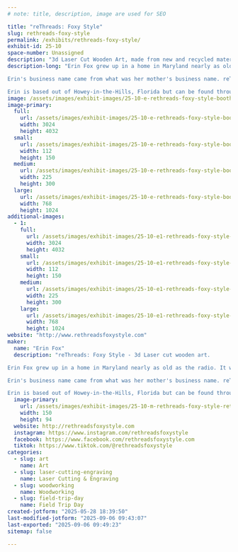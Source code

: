```yaml
---
# note: title, description, image are used for SEO

title: "reThreads: Foxy Style"
slug: rethreads-foxy-style
permalink: /exhibits/rethreads-foxy-style/
exhibit-id: 25-10
space-number: Unassigned
description: "3d Laser Cut Wooden Art, made from new and recycled materials."
description-long: "Erin Fox grew up in a home in Maryland nearly as old as the radio. It was her parents who helped to pave the way to her discovering her passion for creating. Erin's parents renovated their house and barn to include a workshop with every toll you could imagine. They even dug out a basement and turned it into a ceramic's studio. Those experiences, and that love and passion for creating something beautiful from something forgotten or tossed aside, helped form her into who she is today and what she creates. 

Erin's business name came from what was her mother's business name. reThreads. But, now she is walking in her own style, reThreads: Foxy Style. Her husband purchased a Laser at the beginning of Covid and that was what catapulted her business making 3d Laser Cut Wooden Art. As a Mother and Wife her art helps put food on the table and pave the way for her kids to create their own dreams.

Erin is based out of Howey-in-the-Hills, Florida but can be found throughout Central Florida at various craft shows and festivals!"
image: /assets/images/exhibit-images/25-10-e-rethreads-foxy-style-booth-pic-225x300.jpg
image-primary: 
  full:
    url: /assets/images/exhibit-images/25-10-e-rethreads-foxy-style-booth-pic-full.jpg
    width: 3024
    height: 4032
  small:
    url: /assets/images/exhibit-images/25-10-e-rethreads-foxy-style-booth-pic-112x150.jpg
    width: 112
    height: 150
  medium:
    url: /assets/images/exhibit-images/25-10-e-rethreads-foxy-style-booth-pic-225x300.jpg
    width: 225
    height: 300
  large:
    url: /assets/images/exhibit-images/25-10-e-rethreads-foxy-style-booth-pic-768x1024.jpg
    width: 768
    height: 1024
additional-images: 
  - 1:
    full:
      url: /assets/images/exhibit-images/25-10-e1-rethreads-foxy-style-scene-1-full.jpeg
      width: 3024
      height: 4032
    small:
      url: /assets/images/exhibit-images/25-10-e1-rethreads-foxy-style-scene-1-112x150.jpeg
      width: 112
      height: 150
    medium:
      url: /assets/images/exhibit-images/25-10-e1-rethreads-foxy-style-scene-1-225x300.jpeg
      width: 225
      height: 300
    large:
      url: /assets/images/exhibit-images/25-10-e1-rethreads-foxy-style-scene-1-768x1024.jpeg
      width: 768
      height: 1024
website: "http://www.rethreadsfoxystyle.com"
maker: 
  name: "Erin Fox"
  description: "reThreads: Foxy Style - 3d Laser cut wooden art.

Erin Fox grew up in a home in Maryland nearly as old as the radio. It was her parents who helped to pave the way to her discovering her passion for creating. Erin's parents renovated their house and barn to include a workshop with every toll you could imagine. They even dug out a basement and turned it into a ceramic's studio. Those experiences, and that love and passion for creating something beautiful from something forgotten or tossed aside, helped form her into who she is today and what she creates. 

Erin's business name came from what was her mother's business name. reThreads. But, now she is walking in her own style, reThreads: Foxy Style. Her husband purchased a Laser at the beginning of Covid and that was what catapulted her business making 3d Laser Cut Wooden Art. As a Mother and Wife her art helps put food on the table and pave the way for her kids to create their own dreams.

Erin is based out of Howey-in-the-Hills, Florida but can be found throughout Central Florida at various craft shows and festivals!"
  image-primary:
    url: /assets/images/exhibit-images/25-10-m-rethreads-foxy-style-rethreads-logo-150x94.jpg
    width: 150
    height: 94
  website: http://rethreadsfoxystyle.com
  instagram: https://www.instagram.com/rethreadsfoxystyle
  facebook: https://www.facebook.com/rethreadsfoxystyle.com
  tiktok: https://www.tiktok.com/@rethreadsfoxystyle
categories: 
  - slug: art
    name: Art
  - slug: laser-cutting-engraving
    name: Laser Cutting & Engraving
  - slug: woodworking
    name: Woodworking
  - slug: field-trip-day
    name: Field Trip Day
created-jotform: "2025-05-28 18:39:50"
last-modified-jotform: "2025-09-06 09:43:07"
last-exported: "2025-09-06 09:49:23"
sitemap: false

---
```

